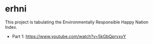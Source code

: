 # erhni
This project is tabulating the Environmentally Responsible Happy Nation Index.

* Part 1: https://www.youtube.com/watch?v=5kGbQprvxyY
